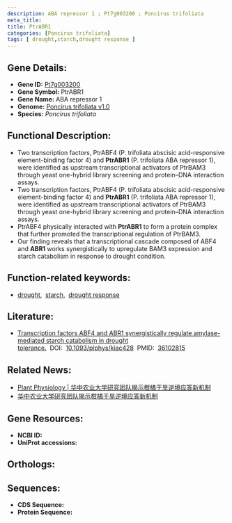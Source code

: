 ```yaml
---
description: ABA repressor 1 ; Pt7g003200 ; Poncirus trifoliata
meta_title:
title: PtrABR1
categories: [Poncirus trifoliata]
tags: [ drought,starch,drought response ]
---
```


## Gene Details:
- **Gene ID:**	[Pt7g003200]()
- **Gene Symbol:** PtrABR1
- **Gene Name:** ABA repressor 1
- **Genome:** [Poncirus trifoliata v1.0](http://citrus.hzau.edu.cn/index.php)
- **Species:** *Poncirus trifoliata*

## Functional Description:
   - Two transcription factors, PtrABF4 (P. trifoliata abscisic acid-responsive element-binding factor 4) and **PtrABR1** (P. trifoliata ABA repressor 1), were identified as upstream transcriptional activators of PtrBAM3 through yeast one-hybrid library screening and protein–DNA interaction assays.
   - Two transcription factors, PtrABF4 (P. trifoliata abscisic acid-responsive element-binding factor 4) and **PtrABR1** (P. trifoliata ABA repressor 1), were identified as upstream transcriptional activators of PtrBAM3 through yeast one-hybrid library screening and protein–DNA interaction assays.
   - PtrABF4 physically interacted with **PtrABR1** to form a protein complex that further promoted the transcriptional regulation of PtrBAM3.
   - Our finding reveals that a transcriptional cascade composed of ABF4 and **ABR1** works synergistically to upregulate BAM3 expression and starch catabolism in response to drought condition.

## Function-related keywords:
- [drought](/tags/drought/),&nbsp;&nbsp;[starch](/tags/starch/),&nbsp;&nbsp;[drought response](/tags/drought-response/)

## Literature:
   - [Transcription factors ABF4 and ABR1 synergistically regulate amylase-mediated starch catabolism in drought tolerance.](https://academic.oup.com/plphys/article/191/1/591/6697893?login=true)&nbsp;&nbsp;DOI:&nbsp;&nbsp;[10.1093/plphys/kiac428](https://academic.oup.com/plphys/article/191/1/591/6697893?login=true)&nbsp;&nbsp;PMID:&nbsp;&nbsp;[36102815](https://pubmed.ncbi.nlm.nih.gov/36102815/)

## Related News:
   - [Plant Physiology  | 华中农业大学研究团队揭示柑橘干旱逆境应答新机制](https://mp.weixin.qq.com/s?__biz=Mzg3MDEwNDEyMg==&mid=2247538100&idx=2&sn=3335f57968e52096762be3c2884a2635&chksm=ce90f8e1f9e771f7dbb63a9cefeb7f480eafc67bba54643ce3d63cb2b889d219941c10c98aaf&scene=27#wechat_redirect)
   - [华中农业大学研究团队揭示柑橘干旱逆境应答新机制](https://mp.weixin.qq.com/s?__biz=MzU3ODY3MDM0NA==&mid=2247522131&idx=3&sn=10271d3650576e8becac1dec27222a58&chksm=fd730d34ca048422009dce15159734d00a3f08895469ade95b1c9a9f90de53f316ddc56e5463&scene=27#wechat_redirect)

## Gene Resources:
- **NCBI ID:** [](https://www.ncbi.nlm.nih.gov/gene/?term=)
- **UniProt accessions:** [](https://www.uniprot.org/uniprotkb//entry)

## Orthologs:

## Sequences:
- **CDS Sequence:**
- **Protein Sequence:**
